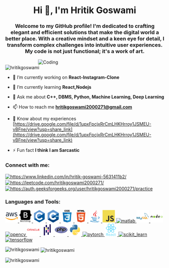 <h1 align="center">Hi 👋, I'm Hritik Goswami</h1>
<h3 align="center">Welcome to my GitHub profile! I'm dedicated to crafting elegant and efficient solutions that make the digital world a better place. With a creative mindset and a keen eye for detail, I transform complex challenges into intuitive user experiences. My code is not just functional; it's a work of art.</h3>
<img align="right" alt="Coding" width="400" src="https://pricode.io/wp-content/uploads/2019/04/gif-coder.gif">
<p align="left"> <img src="https://komarev.com/ghpvc/?username=hritikgoswami&label=Profile%20views&color=0e75b6&style=flat" alt="hritikgoswami" /> </p>

- 🔭 I’m currently working on **React-Instagram-Clone**

- 🌱 I’m currently learning **React,Nodejs**

- 💬 Ask me about **C++, DBMS, Python, Machine Learning, Deep Learning**

- 📫 How to reach me **hritikgoswami2000271@gmail.com**

- 📄 Know about my experiences [https://drive.google.com/file/d/1upxFpcjxRrCmLHKHrroy1JSMEU-vBFne/view?usp=share_link](https://drive.google.com/file/d/1upxFpcjxRrCmLHKHrroy1JSMEU-vBFne/view?usp=share_link)

- ⚡ Fun fact **I think I am Sarcastic**

<h3 align="left">Connect with me:</h3>
<p align="left">
<a href="https://linkedin.com/in/https://www.linkedin.com/in/hritik-goswami-5631411b2/" target="blank"><img align="center" src="https://raw.githubusercontent.com/rahuldkjain/github-profile-readme-generator/master/src/images/icons/Social/linked-in-alt.svg" alt="https://www.linkedin.com/in/hritik-goswami-5631411b2/" height="30" width="40" /></a>
<a href="https://www.leetcode.com/https://leetcode.com/hritikgoswami2000271/" target="blank"><img align="center" src="https://raw.githubusercontent.com/rahuldkjain/github-profile-readme-generator/master/src/images/icons/Social/leet-code.svg" alt="https://leetcode.com/hritikgoswami2000271/" height="30" width="40" /></a>
<a href="https://auth.geeksforgeeks.org/user/https://auth.geeksforgeeks.org/user/hritikgoswami2000271/practice" target="blank"><img align="center" src="https://raw.githubusercontent.com/rahuldkjain/github-profile-readme-generator/master/src/images/icons/Social/geeks-for-geeks.svg" alt="https://auth.geeksforgeeks.org/user/hritikgoswami2000271/practice" height="30" width="40" /></a>
</p>

<h3 align="left">Languages and Tools:</h3>
<p align="left"> <a href="https://aws.amazon.com" target="_blank" rel="noreferrer"> <img src="https://raw.githubusercontent.com/devicons/devicon/master/icons/amazonwebservices/amazonwebservices-original-wordmark.svg" alt="aws" width="40" height="40"/> </a> <a href="https://getbootstrap.com" target="_blank" rel="noreferrer"> <img src="https://raw.githubusercontent.com/devicons/devicon/master/icons/bootstrap/bootstrap-plain-wordmark.svg" alt="bootstrap" width="40" height="40"/> </a> <a href="https://www.cprogramming.com/" target="_blank" rel="noreferrer"> <img src="https://raw.githubusercontent.com/devicons/devicon/master/icons/c/c-original.svg" alt="c" width="40" height="40"/> </a> <a href="https://www.w3schools.com/cpp/" target="_blank" rel="noreferrer"> <img src="https://raw.githubusercontent.com/devicons/devicon/master/icons/cplusplus/cplusplus-original.svg" alt="cplusplus" width="40" height="40"/> </a> <a href="https://www.w3schools.com/css/" target="_blank" rel="noreferrer"> <img src="https://raw.githubusercontent.com/devicons/devicon/master/icons/css3/css3-original-wordmark.svg" alt="css3" width="40" height="40"/> </a> <a href="https://www.w3.org/html/" target="_blank" rel="noreferrer"> <img src="https://raw.githubusercontent.com/devicons/devicon/master/icons/html5/html5-original-wordmark.svg" alt="html5" width="40" height="40"/> </a> <a href="https://www.java.com" target="_blank" rel="noreferrer"> <img src="https://raw.githubusercontent.com/devicons/devicon/master/icons/java/java-original.svg" alt="java" width="40" height="40"/> </a> <a href="https://developer.mozilla.org/en-US/docs/Web/JavaScript" target="_blank" rel="noreferrer"> <img src="https://raw.githubusercontent.com/devicons/devicon/master/icons/javascript/javascript-original.svg" alt="javascript" width="40" height="40"/> </a> <a href="https://www.mathworks.com/" target="_blank" rel="noreferrer"> <img src="https://upload.wikimedia.org/wikipedia/commons/2/21/Matlab_Logo.png" alt="matlab" width="40" height="40"/> </a> <a href="https://www.mysql.com/" target="_blank" rel="noreferrer"> <img src="https://raw.githubusercontent.com/devicons/devicon/master/icons/mysql/mysql-original-wordmark.svg" alt="mysql" width="40" height="40"/> </a> <a href="https://nodejs.org" target="_blank" rel="noreferrer"> <img src="https://raw.githubusercontent.com/devicons/devicon/master/icons/nodejs/nodejs-original-wordmark.svg" alt="nodejs" width="40" height="40"/> </a> <a href="https://opencv.org/" target="_blank" rel="noreferrer"> <img src="https://www.vectorlogo.zone/logos/opencv/opencv-icon.svg" alt="opencv" width="40" height="40"/> </a> <a href="https://www.oracle.com/" target="_blank" rel="noreferrer"> <img src="https://raw.githubusercontent.com/devicons/devicon/master/icons/oracle/oracle-original.svg" alt="oracle" width="40" height="40"/> </a> <a href="https://pandas.pydata.org/" target="_blank" rel="noreferrer"> <img src="https://raw.githubusercontent.com/devicons/devicon/2ae2a900d2f041da66e950e4d48052658d850630/icons/pandas/pandas-original.svg" alt="pandas" width="40" height="40"/> </a> <a href="https://www.php.net" target="_blank" rel="noreferrer"> <img src="https://raw.githubusercontent.com/devicons/devicon/master/icons/php/php-original.svg" alt="php" width="40" height="40"/> </a> <a href="https://www.python.org" target="_blank" rel="noreferrer"> <img src="https://raw.githubusercontent.com/devicons/devicon/master/icons/python/python-original.svg" alt="python" width="40" height="40"/> </a> <a href="https://pytorch.org/" target="_blank" rel="noreferrer"> <img src="https://www.vectorlogo.zone/logos/pytorch/pytorch-icon.svg" alt="pytorch" width="40" height="40"/> </a> <a href="https://reactjs.org/" target="_blank" rel="noreferrer"> <img src="https://raw.githubusercontent.com/devicons/devicon/master/icons/react/react-original-wordmark.svg" alt="react" width="40" height="40"/> </a> <a href="https://scikit-learn.org/" target="_blank" rel="noreferrer"> <img src="https://upload.wikimedia.org/wikipedia/commons/0/05/Scikit_learn_logo_small.svg" alt="scikit_learn" width="40" height="40"/> </a> <a href="https://www.tensorflow.org" target="_blank" rel="noreferrer"> <img src="https://www.vectorlogo.zone/logos/tensorflow/tensorflow-icon.svg" alt="tensorflow" width="40" height="40"/> </a> </p>

<p><img align="left" src="https://github-readme-stats.vercel.app/api/top-langs?username=hritikgoswami&show_icons=true&locale=en&layout=compact" alt="hritikgoswami" /></p>

<p>&nbsp;<img align="center" src="https://github-readme-stats.vercel.app/api?username=hritikgoswami&show_icons=true&locale=en" alt="hritikgoswami" /></p>

<p><img align="center" src="https://github-readme-streak-stats.herokuapp.com/?user=hritikgoswami&" alt="hritikgoswami" /></p>
